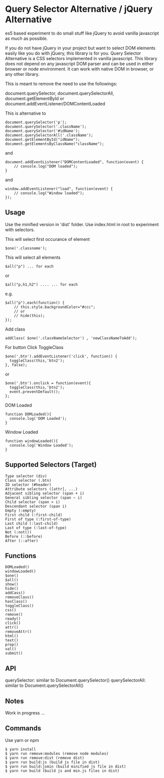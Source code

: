 # Query Selector Alternative / jQuery Alternative

es5 based experiment to do small stuff like jQuery to avoid vanilla javascript as much as possible.

If you do not have jQuery in your project but want to select DOM elements easily like you do with jQuery, this library is for you. Query Selector Alternative is a CSS selectors implemented in vanilla javascript. This library does not depend on any javascript DOM parser and can be used in either browser or node environment. It can work with native DOM in browser, or any other library.

This is meant to remove the need to use the followings: 

document.querySelector, document.querySelectorAll, document.getElementById or document.addEventListener/DOMContentLoaded

This is alternative to 

```
document.querySelector('p');
document.querySelector('.className');
document.querySelector('#idName');
document.querySelectorAll('.className');
document.getElementById("idName");
document.getElementsByClassName("className");
```

and 

```
document.addEventListener("DOMContentLoaded", function(event) {
    // console.log("DOM loaded");
}
```

and

```
window.addEventListener("load", function(event) {
    // console.log("Window loaded");
});
```

## Usage

Use the minified version in 'dist' folder.
Use index.html in root to experiment with selectors.

This will select first occurance of element
```
$one('.classname');
```
This will select all elements
```
$all("p") ... for each
```
or 
```
$all("p,h1,h2") .... ... for each
```
e.g.
```
$all("p").each(function() {
	// this.style.backgroundColor="#ccc";
	// or
	// hide(this);
});
```
Add class
```
addClass( $one('.classNameSelector') , 'newClassNameToAdd');
```
For button Click ToggleClass
```
$one('.btn').addEventListener('click', function() {
  toggleClass(this,'btn2');
}, false);
```
or
```
$one('.btn').onclick = function(event){
  toggleClass(this,'btn2');
  event.preventDefault();
};
```
DOM Loaded
```
function DOMLoaded(){
  console.log('DOM Loaded');
}
```
Window Loaded
```
function windowLoaded(){
  console.log('Window Loaded');
}
```
## Supported Selectors (Target)
```
Type selector (div)
Class selector (.btn)
ID selector (#header)
Attribute selectors ([attr], ...)
Adjacent sibling selector (span + i)
General sibling selector (span ~ i)
Child selector (span > i)
Descendant selector (span i)
Empty (:empty)
First child (:first-child)
First of type (:first-of-type)
Last child (:last-child)
Last of type (:last-of-type)
Not (:not())
Before (::before)
After (::after)
```
## Functions
```
DOMLoaded()
windowLoaded()
$one()
$all()
show()
hide()
addCass()
removeClass()
hasClass()
toggleClass()
css()
remove()
ready()
click()
attr()
removeAttr()
html()
text()
prop()
val()
submit()
```
## API

querySelector: similar to Document.querySelector()
querySelectorAll: similar to Document.querySelectorAll()

## Notes

Work in progress ... 

## Commands

Use yarn or npm
```
$ yarn install
$ yarn run remove:modules (remove node modules)
$ yarn run remove:dist (remove dist)
$ yarn run build:js (build js file in dist)
$ yarn run build:jsmin (build minified js file in dist)
$ yarn run build (build js and min.js files in dist)
```